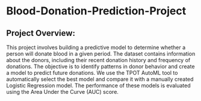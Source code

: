 # Blood-Donation-Prediction-Project
## Project Overview:
This project involves building a predictive model to determine whether a person will donate blood in a given period. The dataset contains information about the donors, including their recent donation history and frequency of donations. The objective is to identify patterns in donor behavior and create a model to predict future donations. We use the TPOT AutoML tool to automatically select the best model and compare it with a manually created Logistic Regression model. The performance of these models is evaluated using the Area Under the Curve (AUC) score.
